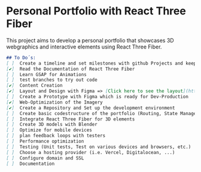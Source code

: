 # Personal Portfolio with React Three Fiber

This project aims to develop a personal portfolio that showcases 3D webgraphics and interactive elements using React Three Fiber.

```markdown
## To Do´s:
[ ]  Create a timeline and set milestones with github Projects and keep it updated
[✔️]  Read the Documentation of React Three Fiber
[ ]  Learn GSAP for Animations
[ ]  test branches to try out code
[✔️]  Content Creation
[✔️]  Layout and Design with Figma => [Click here to see the layout](https://www.figma.com/design/dRQOMsktpYXnf3HAGKaMCI/Portfoliosite?node-id=61-217&m=dev)
[ ]  Create a Prototype with Figma which is ready for Dev-Production
[✔️]  Web-Optimization of the Imagery 
[✔️]  Create a Repository and Set up the development environment
[ ]  Create basic codestructure of the portfolio (Routing, State Management, UI Components, Animations, etc.)
[ ]  Integrate React Three Fiber for 3D elements
[ ]  Create 3D models with Blender
[ ]  Optimize for mobile devices
[ ]  plan feedback loops with testers
[ ]  Performance optimization
[ ]  Testing (Unit tests, Test on various devices and browsers, etc.)
[ ]  Choose a hosting provider (i.e. Vercel, Digitalocean, ...)
[ ]  Configure domain and SSL
[ ]  Documentation
```

